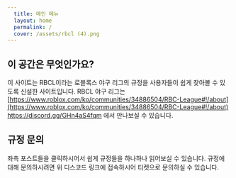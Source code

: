 ```yaml
---
  title: 메인 메뉴
  layout: home
  permalink: /
  cover: /assets/rbcl (4).png
---
```


## 이 공간은 무엇인가요?

이 사이트는 RBCL이라는 로블록스 야구 리그의 규정을 사용자들이 쉽게 찾아볼 수 있도록 신설한 사이트입니다.
RBCL 야구 리그는 [https://www.roblox.com/ko/communities/34886504/RBC-League#!/about](https://www.roblox.com/ko/communities/34886504/RBC-League#!/about) 
https://discord.gg/GHn4aS4fqm 에서 만나보실 수 있습니다.


## 규정 문의

좌측 포스트들을 클릭하시어서 쉽게 규정들을 하나하나 읽어보실 수 있습니다. 규정에 대해 문의하시려면 위 디스코드 링크에 접속하시어
티켓으로 문의하실 수 있습니다.
